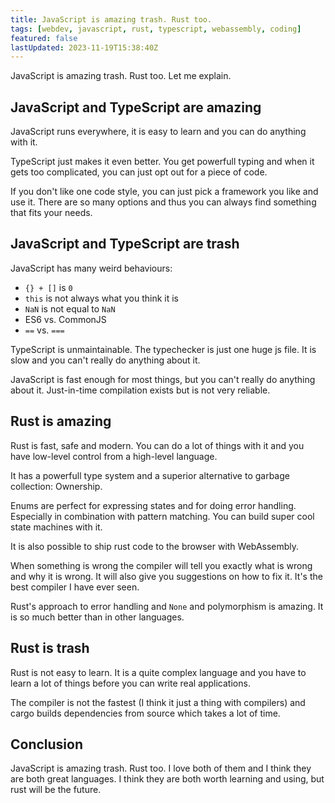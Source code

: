 ```yaml
---
title: JavaScript is amazing trash. Rust too.
tags: [webdev, javascript, rust, typescript, webassembly, coding]
featured: false
lastUpdated: 2023-11-19T15:38:40Z
---
```


JavaScript is amazing trash. Rust too. Let me explain.

## JavaScript and TypeScript are amazing

JavaScript runs everywhere, it is easy to learn and you can do anything with it.

TypeScript just makes it even better. You get powerfull typing and when it gets too complicated, you can just opt out for a piece of code.

If you don't like one code style, you can just pick a framework you like and use it. There are so many options and thus you can always find something that fits your needs.

## JavaScript and TypeScript are trash

JavaScript has many weird behaviours:

- `{} + []` is `0`
- `this` is not always what you think it is
- `NaN` is not equal to `NaN`
- ES6 vs. CommonJS
- `==` vs. `===`

TypeScript is unmaintainable. The typechecker is just one huge js file. It is slow and you can't really do anything about it.

JavaScript is fast enough for most things, but you can't really do anything about it. Just-in-time compilation exists but is not very reliable.

## Rust is amazing

Rust is fast, safe and modern. You can do a lot of things with it and you have low-level control from a high-level language.

It has a powerfull type system and a superior alternative to garbage collection: Ownership.

Enums are perfect for expressing states and for doing error handling. Especially in combination with pattern matching. You can build super cool state machines with it.

It is also possible to ship rust code to the browser with WebAssembly.

When something is wrong the compiler will tell you exactly what is wrong and why it is wrong. It will also give you suggestions on how to fix it. It's the best compiler I have ever seen.

Rust's approach to error handling and `None` and polymorphism is amazing. It is so much better than in other languages.

## Rust is trash

Rust is not easy to learn. It is a quite complex language and you have to learn a lot of things before you can write real applications.

The compiler is not the fastest (I think it just a thing with compilers) and cargo builds dependencies from source which takes a lot of time.

## Conclusion

JavaScript is amazing trash. Rust too. I love both of them and I think they are both great languages. I think they are both worth learning and using, but rust will be the future.

